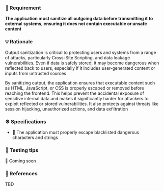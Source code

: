 ### 📌 Requirement

**The application must sanitize all outgoing data before transmitting it to external systems, ensuring it does not contain executable or unsafe content**


### 💡 Rationale 

Output sanitization is critical to protecting users and systems from a range of attacks, particularly Cross-Site Scripting, and data leakage vulnerabilities. Even if data is safely stored, it may become dangerous when reflected back to users, especially if it includes user-generated content or inputs from untrusted sources

By sanitizing output, the application ensures that executable content such as HTML, JavaScript, or CSS is properly escaped or removed before reaching the frontend. This helps prevent the accidental exposure of sensitive internal data and makes it significantly harder for attackers to exploit reflected or stored vulnerabilities. It also protects against threats like session hijacking, unauthorized actions, and data exfiltration


### ⚙️ Specifications 

- 📘 The application must properly escape blacklisted dangerous characters and strings



### 🧪 Testing tips 

🚧 Coming soon


### 🔗 References 

TBD
